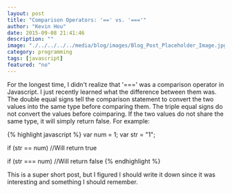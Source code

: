 ```yaml
---
layout: post
title: "Comparison Operators: '==' vs. '==='"
author: "Kevin Hou"
date: 2015-09-08 21:41:46
description: ""
image: "./../../../../media/blog/images/Blog_Post_Placeholder_Image.jpg"
category: programming
tags: [javascript]
featured: "no"
---
```

For the longest time, I didn't realize that '===' was a comparison operator in Javascript. I just recently learned what the difference between them was. The double equal signs tell the comparison statement to convert the two values into the same type before comparing them. The triple equal signs do not convert the values before coimparing. If the two values do not share the same type, it will simply return false. For example:

{% highlight javascript %}
var num = 1;
var str = "1";

if (str == num) //Will return true

if (str === num) //Will return false
{% endhighlight %}

This is a super short post, but I figured I should write it down since it was interesting and something I should remember.
